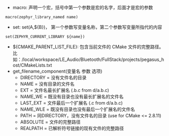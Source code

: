 - macro: 声明一个宏，括号中第一个参数是宏的名字，后面才是宏的参数
```
macro(zephyr_library_named name) 
```
- set: set(A,${B})， 第一个参数写变量名称，第二个参数写变量所指代的内容
```
set(ZEPHYR_CURRENT_LIBRARY ${name})
```
- ${CMAKE_PARENT_LIST_FILE}: 包含当前文件的 CMake 文件的完整路径。比如：/local/workspace/LE_Audio/Bluetooth/FullStack/projects/pegasus_host/CMakeLists.txt
- get_filename_component(变量名 参数 选项)
	- DIRECTORY = 没有文件名的目录
	- NAME      = 没有目录的文件名
	- EXT       = 文件名最长扩展名 (.b.c from d/a.b.c)
	- NAME_WE   = 既没有目录也没有最长扩展名的文件名
	- LAST_EXT  = 文件最后一个扩展名 (.c from d/a.b.c)
	- NAME_WLE  = 既没有目录也没有最后一个扩展名的文件名
	- PATH      = 同DIRECTORY，没有文件名的目录 (use for CMake <= 2.8.11)
	- ABSOLUTE  = 文件的完整路径
	- REALPATH  = 已解析符号链接的现有文件的完整路径



